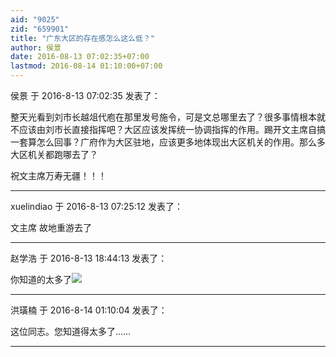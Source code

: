 ```yaml
---
aid: "9025"
zid: "659901"
title: "广东大区的存在感怎么这么低？"
author: 侯景
date: 2016-08-13 07:02:35+07:00
lastmod: 2016-08-14 01:10:00+07:00
---
```


侯景 于 2016-8-13 07:02:35 发表了：

整天光看到刘市长越俎代庖在那里发号施令，可是文总哪里去了？很多事情根本就不应该由刘市长直接指挥吧？大区应该发挥统一协调指挥的作用。踢开文主席自搞一套算怎么回事？广府作为大区驻地，应该更多地体现出大区机关的作用。那么多大区机关都跑哪去了？

祝文主席万寿无疆！！！

---

xuelindiao 于 2016-8-13 07:25:12 发表了：

文主席 故地重游去了

---

赵学浩 于 2016-8-13 18:44:13 发表了：

你知道的太多了![](https://bbs.northdy.com//mobcent//app/data/phiz/default/39.png)

---

洪璜楠 于 2016-8-14 01:10:04 发表了：

这位同志。您知道得太多了……

---
